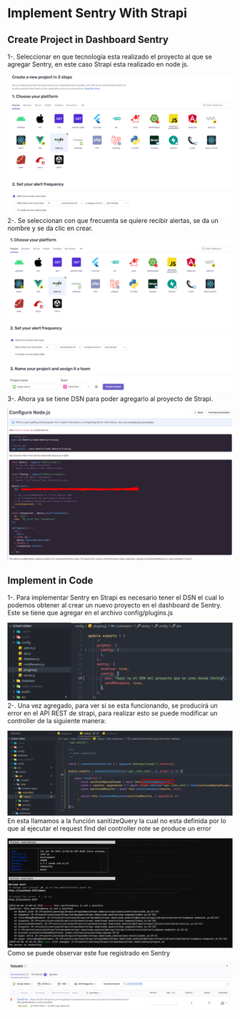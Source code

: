 # Implement Sentry With Strapi

## Create Project in Dashboard Sentry

1-. Seleccionar en que tecnología esta realizado el proyecto al que se agregar Sentry, en este caso Strapi esta realizado en node js.

![Untitled](../Images/Untitled.png)
2-. Se seleccionan con que frecuenta se quiere recibir alertas, se da un nombre y se da clic en crear.

![Untitled](../Images/Untitled%201.png)
3-. Ahora ya se tiene DSN para poder agregarlo al proyecto de Strapi.

![Untitled](../Images/Untitled%203.png)

## Implement in Code

1-. Para implementar Sentry en Strapi es necesario tener el DSN el cual lo podemos obtener al crear un nuevo proyecto en el dashboard de Sentry. Este se tiene que agregar en el archivo config/plugins.js 

![Untitled](../Images/Untitled4.png)
2-. Una vez agregado, para ver si se esta funcionando, se producirá un error en el API REST de strapi, para realizar esto se puede modificar un controller de la siguiente manera: 

![Untitled](../Images/Untitled5.png)
En esta llamamos a la función sanitizeQuery la cual no esta definida por lo que al ejecutar el request   find del controller note se produce un error

![Untitled](../Images/Untitled6.png)
Como se puede observar este fue registrado en Sentry

![Untitled](../Images/Untitled7.png)